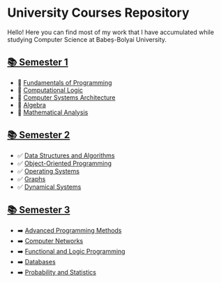 # University Courses Repository

Hello! Here you can find most of my work that I have accumulated while studying Computer Science at Babeș-Bolyai University.

## [📚 Semester 1](https://github.com/manearobert3/UBB/tree/master/Semestrul%201)

- 📕 [Fundamentals of Programming](https://github.com/manearobert3/UBB/tree/master/Semestrul%201/Fundamentals%20of%20Programming/Laboratory%20Assignments)
- 📕 [Computational Logic](https://github.com/manearobert3/UBB/tree/master/Semestrul%201/Computational%20Logic)
- 📕 [Computer Systems Architecture](https://github.com/manearobert3/UBB/tree/master/Semestrul%201/Computer%20System%20Architecture)
- 📕 [Algebra](https://github.com/manearobert3/UBB/tree/master/Semestrul%201/Algebra/Courses)
- 📕 [Mathematical Analysis](https://github.com/manearobert3/UBB/tree/master/Semestrul%201/Mathematical%20Analysis/Python%20Homework)

## [📚 Semester 2](https://github.com/manearobert3/UBB/tree/master/Semestrul%202)

- ✅ [Data Structures and Algorithms](https://github.com/manearobert3/UBB/tree/master/Semestrul%202/Data%20Structures%20and%20Algorithms)
- ✅ [Object-Oriented Programming](https://github.com/manearobert3/UBB/tree/master/Semestrul%202/Object%20Oriented%20Programming)
- ✅ [Operating Systems](https://github.com/manearobert3/UBB/tree/master/Semestrul%202/Operating%20Systems)
- ✅ [Graphs](https://github.com/manearobert3/UBB/tree/master/Semestrul%202/Graphs)
- ✅ [Dynamical Systems](https://github.com/manearobert3/UBB/tree/master/Semestrul%202/Dynamical%20Systems)

## [📚 Semester 3](https://github.com/manearobert3/UBB/tree/master/Semestrul%203)

- ➡️ [Advanced Programming Methods](https://github.com/manearobert3/UBB/tree/master/Semestrul%203/Advanced%20Methods%20of%20Programming)
- ➡️ [Computer Networks](https://github.com/manearobert3/UBB/tree/master/Semestrul%203/Computer%20Networks)
- ➡️ [Functional and Logic Programming](https://github.com/manearobert3/UBB/tree/master/Semestrul%203/Functional%20and%20Logic%20Programming)
- ➡️ [Databases](https://github.com/manearobert3/UBB/tree/master/Semestrul%203/Databases)
- ➡️ [Probability and Statistics](https://github.com/manearobert3/UBB/tree/master/Semestrul%203/Probability%20and%20Statistics)
